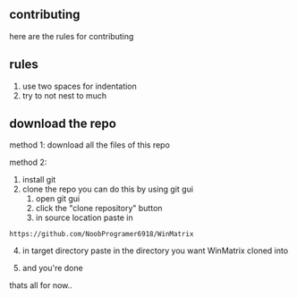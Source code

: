 ## contributing
here are the rules for contributing

## rules
1. use two spaces for indentation
2. try to not nest to much

## download the repo
method 1:
download all the files of this repo

method 2:
1. install git
2. clone the repo
   you can do this by using git gui
   1. open git gui
   2. click the "clone repository" button
   3. in source location paste in
```
https://github.com/NoobProgramer6918/WinMatrix
```
   4. in target directory paste in the directory you want WinMatrix cloned into

   5. and you're done
   


thats all for now..
